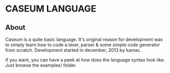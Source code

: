 CASEUM LANGUAGE
======

About
------
Caseum is a quite basic language. It's original reason for development was to simply learn how to code a lexer, parser & some simple code generator from scratch. Development started in december, 2013 by kamac.

If you want, you can have a peek at how does the language syntax look like. Just browse the examples/ folder.
